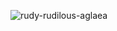 

![rudy-rudilous-aglaea](https://github.com/user-attachments/assets/94a340fa-b448-43e0-90a8-5e61c4a8d319)

